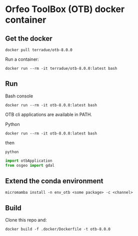 # Orfeo ToolBox (OTB) docker container

## Get the docker 

```console
docker pull terradue/otb-8.0.0
```

Run a container: 

```console
docker run --rm -it terradue/otb-8.0.0:latest bash
```

## Run

Bash console

```console
docker run --rm -it otb-8.0.0:latest bash
```

OTB cli applications are available in PATH.

Python 

```console
docker run --rm -it otb-8.0.0:latest bash
```

then

```console
python
```

```python
import otbApplication
from osgeo import gdal
```

## Extend the conda environment

```console 
micromamba install -n env_otb <some package> -c <channel>
```

## Build

Clone this repo and: 

```console
docker build -f .docker/Dockerfile -t otb-8.0.0
```